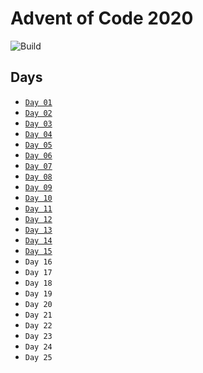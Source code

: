 # Advent of Code 2020

![Build](https://github.com/adamjhc/advent-of-code-2020/workflows/Build/badge.svg)

## Days

- [`Day 01`](./day-01)
- [`Day 02`](./day-02)
- [`Day 03`](./day-03)
- [`Day 04`](./day-04)
- [`Day 05`](./day-05)
- [`Day 06`](./day-06)
- [`Day 07`](./day-07)
- [`Day 08`](./day-08)
- [`Day 09`](./day-09)
- [`Day 10`](./day-10)
- [`Day 11`](./day-11)
- [`Day 12`](./day-12)
- [`Day 13`](./day-13)
- [`Day 14`](./day-14)
- [`Day 15`](./day-15)
- `Day 16`
- `Day 17`
- `Day 18`
- `Day 19`
- `Day 20`
- `Day 21`
- `Day 22`
- `Day 23`
- `Day 24`
- `Day 25`
